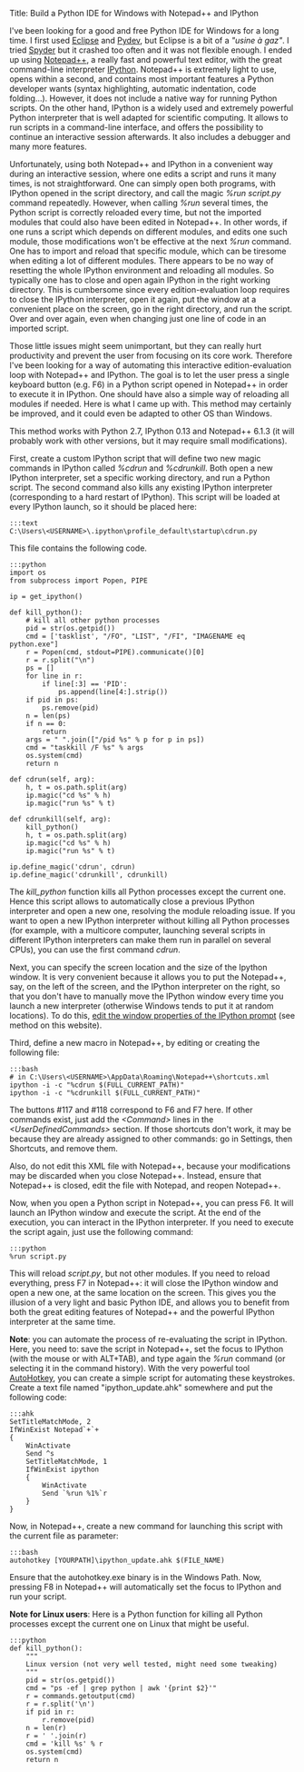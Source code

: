 Title: Build a Python IDE for Windows with Notepad++ and IPython

I've been looking for a good and free Python IDE for Windows for a long time. I first used
[Eclipse](http://www.eclipse.org/) and [Pydev](http://pydev.org/), but
Eclipse is a bit of a *"usine à gaz"*. I tried
[Spyder](http://code.google.com/p/spyderlib/) but it crashed too often
and it was not flexible enough. I ended up using
[Notepad++](http://notepad-plus-plus.org/), a really fast and powerful
text editor, with the great command-line interpreter
[IPython](http://ipython.org/). Notepad++ is extremely light to use,
opens within a second, and contains most important features a Python
developer wants (syntax highlighting, automatic indentation, code
folding...). However, it does not include a native way for running
Python scripts. On the other hand, IPython is a widely used and
extremely powerful Python interpreter that is well adapted for
scientific computing. It allows to run scripts in a command-line
interface, and offers the possibility to continue an interactive session
afterwards. It also includes a debugger and many more features.

<!-- PELICAN_END_SUMMARY -->

Unfortunately, using both Notepad++ and IPython in a convenient way
during an interactive session, where one edits a script and runs it many
times, is not straightforward. One can simply open both programs, with
IPython opened in the script directory, and call the magic *%run
script.py* command repeatedly. However, when calling *%run* several
times, the Python script is correctly reloaded every time, but not the
imported modules that could also have been edited in Notepad++. In other
words, if one runs a script which depends on different modules, and
edits one such module, those modifications won't be effective at the
next *%run* command. One has to import and reload that specific module,
which can be tiresome when editing a lot of different modules. There
appears to be no way of resetting the whole IPython environment and
reloading all modules. So typically one has to close and open again
IPython in the right working directory. This is cumbersome since every
edition-evaluation loop requires to close the IPython interpreter, open
it again, put the window at a convenient place on the screen, go in the
right directory, and run the script. Over and over again, even when
changing just one line of code in an imported script.

Those little issues might seem unimportant, but they can really hurt
productivity and prevent the user from focusing on its core work.
Therefore I've been looking for a way of automating this interactive
edition-evaluation loop with Notepad++ and IPython. The goal is to let
the user press a single keyboard button (e.g. F6) in a Python script
opened in Notepad++ in order to execute it in IPython. One should have
also a simple way of reloading all modules if needed. Here is what I
came up with. This method may certainly be improved, and it could even
be adapted to other OS than Windows.

This method works with Python 2.7, IPython 0.13 and Notepad++ 6.1.3 (it
will probably work with other versions, but it may require small
modifications).

First, create a custom IPython script that will define two new magic
commands in IPython called *%cdrun* and *%cdrunkill*. Both open a new
IPython interpreter, set a specific working directory, and run a Python
script. The second command also kills any existing IPython interpreter
(corresponding to a hard restart of IPython). This script will be loaded
at every IPython launch, so it should be placed here:

    :::text
    C:\Users\<USERNAME>\.ipython\profile_default\startup\cdrun.py

This file contains the following code.

    :::python
    import os
    from subprocess import Popen, PIPE

    ip = get_ipython()

    def kill_python():
        # kill all other python processes
        pid = str(os.getpid())
        cmd = ['tasklist', "/FO", "LIST", "/FI", "IMAGENAME eq python.exe"]
        r = Popen(cmd, stdout=PIPE).communicate()[0]
        r = r.split("\n")
        ps = []
        for line in r:
            if line[:3] == 'PID':
                ps.append(line[4:].strip())
        if pid in ps:
            ps.remove(pid)
        n = len(ps)
        if n == 0:
            return
        args = " ".join(["/pid %s" % p for p in ps])
        cmd = "taskkill /F %s" % args
        os.system(cmd)
        return n

    def cdrun(self, arg):
        h, t = os.path.split(arg)
        ip.magic("cd %s" % h)
        ip.magic("run %s" % t)

    def cdrunkill(self, arg):
        kill_python()
        h, t = os.path.split(arg)
        ip.magic("cd %s" % h)
        ip.magic("run %s" % t)

    ip.define_magic('cdrun', cdrun)
    ip.define_magic('cdrunkill', cdrunkill)

The *kill\_python* function kills all Python processes except the
current one. Hence this script allows to automatically close a previous
IPython interpreter and open a new one, resolving the module reloading
issue. If you want to open a new IPython interpreter without killing all
Python processes (for example, with a multicore computer, launching
several scripts in different IPython interpreters can make them run in
parallel on several CPUs), you can use the first command *cdrun*.

Next, you can specify the screen location and the size of the Ipython
window. It is very convenient because it allows you to put the
Notepad++, say, on the left of the screen, and the IPython interpreter
on the right, so that you don't have to manually move the IPython window
every time you launch a new interpreter (otherwise Windows tends to put
it at random locations). To do this, [edit the window properties of the
IPython prompt](http://commandwindows.com/configure.htm) (see method on
this website).

Third, define a new macro in Notepad++, by editing or creating the
following file:

    :::bash
    # in C:\Users\<USERNAME>\AppData\Roaming\Notepad++\shortcuts.xml
    ipython -i -c "%cdrun $(FULL_CURRENT_PATH)"  
    ipython -i -c "%cdrunkill $(FULL_CURRENT_PATH)"

The buttons \#117 and \#118 correspond to F6 and F7 here. If other
commands exist, just add the *\<Command\>* lines in the
*\<UserDefinedCommands\>* section. If those shortcuts don't work, it may
be because they are already assigned to other commands: go in Settings,
then Shortcuts, and remove them.

Also, do not edit this XML file with Notepad++, because your
modifications may be discarded when you close Notepad++. Instead, ensure
that Notepad++ is closed, edit the file with Notepad, and reopen
Notepad++.

Now, when you open a Python script in Notepad++, you can press F6. It
will launch an IPython window and execute the script. At the end of the
execution, you can interact in the IPython interpreter. If you need to
execute the script again, just use the following command:

    :::python
    %run script.py

This will reload *script.py*, but not other modules. If you need to
reload everything, press F7 in Notepad++: it will close the IPython
window and open a new one, at the same location on the screen. This
gives you the illusion of a very light and basic Python IDE, and allows
you to benefit from both the great editing features of Notepad++ and the
powerful IPython interpreter at the same time.

**Note**: you can automate the process of re-evaluating the script in
IPython. Here, you need to: save the script in Notepad++, set the focus
to IPython (with the mouse or with ALT+TAB), and type again the *%run*
command (or selecting it in the command history). With the very powerful
tool [AutoHotkey](http://www.autohotkey.com/), you can create a simple
script for automating these keystrokes. Create a text file named
"ipython\_update.ahk" somewhere and put the following code:

    :::ahk
    SetTitleMatchMode, 2
    IfWinExist Notepad`+`+
    {
        WinActivate
        Send ^s
        SetTitleMatchMode, 1
        IfWinExist ipython
        {
            WinActivate
            Send `%run %1%`r
        }
    }

Now, in Notepad++, create a new command for launching this script with
the current file as parameter:

    :::bash
    autohotkey [YOURPATH]\ipython_update.ahk $(FILE_NAME)

Ensure that the autohotkey.exe binary is in the Windows Path. Now,
pressing F8 in Notepad++ will automatically set the focus to IPython and
run your script.

**Note for Linux users**: Here is a Python function for killing all
Python processes except the current one on Linux that might be useful.

    :::python
    def kill_python():
        """
        Linux version (not very well tested, might need some tweaking)
        """
        pid = str(os.getpid())
        cmd = "ps -ef | grep python | awk '{print $2}'"
        r = commands.getoutput(cmd)
        r = r.split('\n')
        if pid in r:
            r.remove(pid)
        n = len(r)
        r = ' '.join(r)
        cmd = 'kill %s' % r
        os.system(cmd)
        return n
